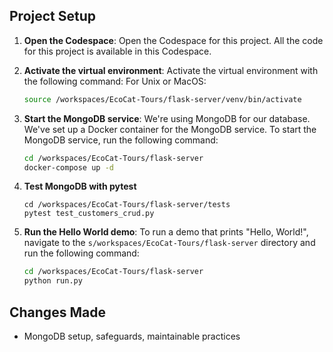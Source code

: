 ## Project Setup

1. **Open the Codespace**: Open the Codespace for this project. All the code for this project is available in this Codespace.

2. **Activate the virtual environment**: Activate the virtual environment with the following command:
    For Unix or MacOS:

    ```bash
    source /workspaces/EcoCat-Tours/flask-server/venv/bin/activate    
    ```

3. **Start the MongoDB service**: We're using MongoDB for our database. We've set up a Docker container for the MongoDB service. To start the MongoDB service, run the following command:

    ```bash
    cd /workspaces/EcoCat-Tours/flask-server
    docker-compose up -d
    ```

4. **Test MongoDB with pytest**
    ```
    cd /workspaces/EcoCat-Tours/flask-server/tests
    pytest test_customers_crud.py
    ```

5. **Run the Hello World demo**: To run a demo that prints "Hello, World!", navigate to the `s/workspaces/EcoCat-Tours/flask-server` directory and run the following command:

    ```bash
    cd /workspaces/EcoCat-Tours/flask-server
    python run.py
    ```

## Changes Made
- MongoDB setup, safeguards, maintainable practices
